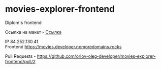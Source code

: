 # movies-explorer-frontend
Diplom's frontend

Ссылка на макет - [Ссылка](https://disk.yandex.ru/d/x_tQ3ELDw5-_Zw)  

IP 84.252.130.41  
Frontend https://movies.developer.nomoredomains.rocks

Pull Requests - https://github.com/orlov-oleg-developer/movies-explorer-frontend/pull/2
